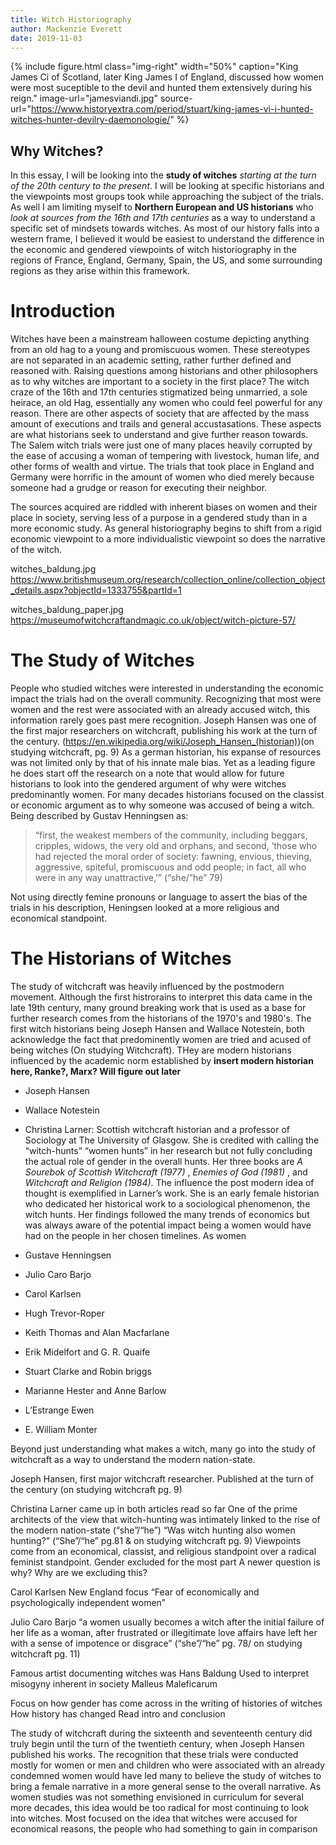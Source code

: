 ```yaml
---
title: Witch Historiography
author: Mackenzie Everett
date: 2019-11-03
---
```


{% include figure.html
  class="img-right"
  width="50%"
  caption="King James Ci of Scotland, later King James I of England, discussed how women were most suceptible to the devil and hunted them extensively during his reign."
  image-url="jamesviandi.jpg"
  source-url="https://www.historyextra.com/period/stuart/king-james-vi-i-hunted-witches-hunter-devilry-daemonologie/"
%}

## Why Witches?

In this essay, I will be looking into the **study of witches** _starting at the turn of the 20th century to the present_. I will be looking at specific historians and the viewpoints most groups took while approaching the subject of the trials. As well I am limiting myself to **Northern European and US historians** who _look at sources from the 16th and 17th centuries_ as a way to understand a specific set of mindsets towards witches. As most of our history falls into a western frame, I believed it would be easiest to understand the difference in the economic and gendered viewpoints of witch historiography in the regions of France, England, Germany, Spain, the US, and some surrounding regions as they arise within this framework.

# Introduction

Witches have been a mainstream halloween costume depicting anything from an old hag to a young and promiscuous women.  These stereotypes are not separated in an academic setting, rather further defined and reasoned with. Raising questions among historians and other philosophers as to why witches are important to a society in the first place? The witch craze of the 16th and 17th centuries stigmatized being unmarried, a sole heirace, an old Hag, essentially any women who could feel powerful for any reason. There are other aspects of society that are affected by the mass amount of executions and trails and general accustasations. These aspects are what historians seek to understand and give further reason towards. The Salem witch trials were just one of many places heavily corrupted by the ease of accusing a woman of tempering with livestock, human life, and other forms of wealth and virtue. The trials that took place in England and Germany were horrific in the amount of women who died merely because someone had a grudge or reason for executing their neighbor. 

The sources acquired are riddled with inherent biases on women and their place in society, serving less of a purpose in a gendered study than in a more economic study. As general historiography begins to shift from a rigid economic viewpoint to a more individualistic viewpoint so does the narrative of the witch.




witches_baldung.jpg
https://www.britishmuseum.org/research/collection_online/collection_object_details.aspx?objectId=1333755&partId=1

witches_baldung_paper.jpg
https://museumofwitchcraftandmagic.co.uk/object/witch-picture-57/

# The Study of Witches
People who studied witches were interested in understanding the economic impact the trials had on the overall community. Recognizing that most were women and the rest were associated with an already accused witch, this information rarely goes past mere recognition. Joseph Hansen was one of the first major researchers on witchcraft, publishing his work at the turn of the century. (https://en.wikipedia.org/wiki/Joseph_Hansen_(historian))(on studying witchcraft, pg. 9) As a german historian, his expanse of resources was not limited only by that of his innate male bias. Yet as a leading figure he does start off the research on a note that would allow for future historians to look into the gendered argument of why were witches predominantly women. For many decades historians focused on the classist or economic argument as to why someone was accused of being a witch. Being described by Gustav Henningsen as: 
> “first, the weakest members of the community, including beggars, cripples, widows, the very old and orphans, and second, ‘those who had rejected the moral order of society: fawning, envious, thieving, aggressive, spiteful, promiscuous and odd people; in fact, all who were in any way unattractive,’” (“she/”he” 79)

Not using directly femine pronouns or language to assert the bias of the trials in his description, Heningsen looked at a more religious and economical standpoint. 
# The Historians of Witches
The study of witchcraft was heavily influenced by the postmodern movement. Although the first histrorains to interpret this data came in the late 19th century, many ground breaking work that is used as a base for further research comes from the historians of the 1970's and 1980's. 
The first witch historians being Joseph Hansen and Wallace Notestein, both acknowledge the fact that predominently women are tried and acused of being witches (On studying Witchcraft). THey are modern historians influenced by the academic norm established by **insert modern historian here, Ranke?, Marx? Will figure out later**
- Joseph Hansen
- Wallace Notestein
- Christina Larner: Scottish witchcraft historian and a professor of Sociology at The University of Glasgow. She is credited with calling the “witch-hunts” “women hunts” in her research but not fully concluding the actual role of gender in the overall hunts. Her three books are _A Sourebok of Scottish Witchcraft (1977)_ , _Enemies of God (1981)_ , and _Witchcraft and Religion (1984)_. The influence the post modern idea of thought is exemplified in Larner’s work. She is an early female historian who dedicated her historical work to a sociological phenomenon, the witch hunts. Her findings followed the many trends of economics but was always aware of the potential impact being a women would have had on the people in her chosen timelines. As women 

- Gustave Henningsen
- Julio Caro Barjo
- Carol Karlsen
- Hugh Trevor-Roper
- Keith Thomas and Alan Macfarlane
- Erik Midelfort and G. R. Quaife
- Stuart Clarke and Robin briggs 
- Marianne Hester and Anne Barlow
- L’Estrange Ewen
- E. William Monter


Beyond just understanding what makes a witch, many go into the study of witchcraft as a way to understand the modern nation-state.

Joseph Hansen, first major witchcraft researcher. Published at the turn of the century (on studying witchcraft pg. 9)


Christina Larner came up in both articles read so far
One of the prime architects of the view that witch-hunting was intimately linked to the rise of the modern nation-state (“she”/“he”)
“Was witch hunting also women hunting?” (“She”/“he” pg.81 & on studying witchcraft pg. 9)
Viewpoints come from an economical, classist, and religious standpoint over a radical feminist standpoint.
Gender excluded for the most part
A newer question is why? Why are we excluding this?

Carol Karlsen
New England focus
“Fear of economically and psychologically independent women”

Julio Caro Barjo
“a women usually becomes a witch after the initial failure of her life as a woman, after frustrated or illegitimate love affairs have left her with a sense of impotence or disgrace” (“she”/“he” pg. 78/ on studying witchcraft pg. 11)

Famous artist documenting witches was Hans Baldung
Used to interpret misogyny inherent in society
Malleus Maleficarum

Focus on how gender has come across in the writing of histories of witches
How history has changed
Read intro and conclusion


The study of witchcraft during the sixteenth and seventeenth century did truly begin until the turn of the twentieth century, when Joseph Hansen published his works. The recognition that these trials were conducted mostly for women or men and children who were associated with an already condemned women would have led many to believe the study of witches to bring a female narrative in a more general sense to the overall narrative. As women studies was not something envisioned in curriculum for several more decades, this idea would be too radical for most continuing to look into witches. Most focused on the idea that witches were accused for economical reasons, the people who had something to gain in comparison
